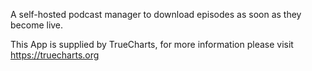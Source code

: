 A self-hosted podcast manager to download episodes as soon as they become live.

This App is supplied by TrueCharts, for more information please visit https://truecharts.org
